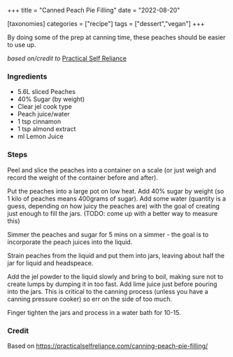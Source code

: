 +++
title = "Canned Peach Pie Filling"
date = "2022-08-20"

[taxonomies]
categories = ["recipe"]
tags = ["dessert","vegan"]
+++

By doing some of the prep at canning time, these peaches should be easier to use up.

<!-- more -->

_based on/credit to_ [Practical Self Reliance](https://practicalselfreliance.com/canning-peach-pie-filling/)

### Ingredients

- 5.6L sliced Peaches
- 40% Sugar (by weight) 
- Clear jel cook type
- Peach juice/water
- 1 tsp cinnamon
- 1 tsp almond extract
- ml Lemon Juice


### Steps

Peel and slice the peaches into a container on a scale (or just weigh and record the weight of the container before and after).

Put the peaches into a large pot on low heat. Add 40% sugar by weight (so 1 kilo of peaches means 400grams of sugar). Add some water (quantity is a guess, depending on how juicy the peaches are) with the goal of creating just enough to fill the jars. (TODO: come up with a better way to measure this) 

Simmer the peaches and sugar for 5 mins on a simmer - the goal is to incorporate the peach juices into the liquid.

Strain peaches from the liquid and put them into jars, leaving about half the jar for liquid and headspeace.

Add the jel powder to the liquid slowly and bring to boil, making sure not to create lumps by dumping it in too fast.  Add lime juice just before pouring into the jars. This is critical to the canning process (unless you have a canning pressure cooker) so err on the side of too much.

Finger tighten the jars and process in a water bath for 10-15.

### Credit

Based on https://practicalselfreliance.com/canning-peach-pie-filling/
